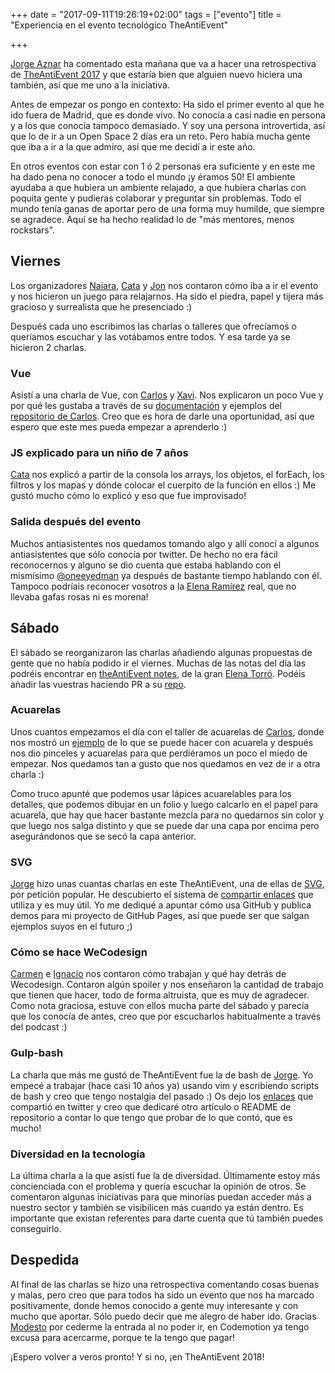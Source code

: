 +++
date = "2017-09-11T19:26:19+02:00"
tags = ["evento"]
title = "Experiencia en el evento tecnológico TheAntiEvent"

+++

[Jorge Aznar](https://twitter.com/jorgeATGU) ha comentado esta mañana que va a hacer una retrospectiva de [TheAntiEvent 2017](http://theantievent.org/) y que estaría bien que alguien nuevo hiciera una también, así que me uno a la iniciativa.

Antes de empezar os pongo en contexto: Ha sido el primer evento al que he ido fuera de Madrid, que es donde vivo. No conocía a casi nadie en persona y a los que conocía tampoco demasiado. Y soy una persona introvertida, así que lo de ir a un Open Space 2 días era un reto. Pero había mucha gente que iba a ir a la que admiro, así que me decidí a ir este año.

En otros eventos con estar con 1 ó 2 personas era suficiente y en este me ha dado pena no conocer a todo el mundo ¡y éramos 50! El ambiente ayudaba a que hubiera un ambiente relajado, a que hubiera charlas con poquita gente y pudieras colaborar y preguntar sin problemas. Todo el mundo tenía ganas de aportar pero de una forma muy humilde, que siempre se agradece. Aquí se ha hecho realidad lo de "más mentores, menos rockstars".

##  Viernes

Los organizadores [Naiara](https://twitter.com/nabaroa), [Cata](https://twitter.com/cataflu) y [Jon](https://twitter.com/jontorrado) nos contaron cómo iba a ir el evento y nos hicieron un juego para relajarnos. Ha sido el piedra, papel y tijera más gracioso y surrealista que he presenciado :)

Después cada uno escribimos las charlas o talleres que ofrecíamos o queríamos escuchar y las votábamos entre todos. Y esa tarde ya se hicieron 2 charlas. 

### Vue 

Asistí a una charla de Vue, con [Carlos](https://twitter.com/sirikon) y [Xavi](https://twitter.com/Xaviju). Nos explicaron un poco Vue y por qué les gustaba a través de su [documentación](https://vuejs.org/v2/guide/) y ejemplos del [repositorio de Carlos](https://sirikon.github.io/vue-examples/). Creo que es hora de darle una oportunidad, así que espero que este mes pueda empezar a aprenderlo :)

### JS explicado para un niño de 7 años

[Cata](https://twitter.com/cataflu) nos explicó a partir de la consola los arrays, los objetos, el forEach, los filtros y los mapas y dónde colocar el cuerpito de la función en ellos :) Me gustó mucho cómo lo explicó y eso que fue improvisado!

### Salida después del evento

Muchos antiasistentes nos quedamos tomando algo y allí conocí a algunos antiasistentes que sólo conocía por twitter. De hecho no era fácil reconocernos y alguno se dio cuenta que estaba hablando con el mismísimo [@oneeyedman](https://twitter.com/oneeyedman) ya después de bastante tiempo hablando con él. Tampoco podríais reconocer vosotros a la [Elena Ramírez](https://twitter.com/lenatwitteada) real, que no llevaba gafas rosas ni es morena!

## Sábado

El sábado se reorganizaron las charlas añadiendo algunas propuestas de gente que no había podido ir el viernes. Muchas de las notas del día las podréis encontrar en [theAntiEvent notes](https://elenatorro.github.io/theantievent-notes/), de la gran [Elena Torró](https://twitter.com/eletorro). Podéis añadir las vuestras haciendo PR a su [repo](https://github.com/elenatorro/theantievent-notes).

### Acuarelas

Unos cuantos empezamos el día con el taller de acuarelas de [Carlos](https://twitter.com/oneeyedman), donde nos mostró un [ejemplo](https://twitter.com/TheAntiEvent/status/906472953415598080) de lo que se puede hacer con acuarela y después nos dio pinceles y acuarelas para que perdiéramos un poco el miedo de empezar. Nos quedamos tan a gusto que nos quedamos en vez de ir a otra charla :)

Como truco apunté que podemos usar lápices acuarelables para los detalles, que podemos dibujar en un folio y luego calcarlo en el papel para acuarela, que hay que hacer bastante mezcla para no quedarnos sin color y que luego nos salga distinto y que se puede dar una capa por encima pero asegurándonos que se secó la capa anterior. 

### SVG

[Jorge](https://twitter.com/jorgeATGU) hizo unas cuantas charlas en este TheAntiEvent, una de ellas de [SVG](http://jorgeatgu.github.io/slides-svg/#/), por petición popular. He descubierto el sistema de [compartir enlaces](https://twitter.com/jorgeATGU/status/906488104349028352) que utiliza y es muy útil. Yo me dediqué a apuntar cómo usa GitHub y publica demos para mi proyecto de GitHub Pages, así que puede ser que salgan ejemplos suyos en el futuro ;)

### Cómo se hace WeCodesign

[Carmen](https://twitter.com/carmenansio) e [Ignacio](https://twitter.com/IgnaciodeNuevo) nos contaron cómo trabajan y qué hay detrás de Wecodesign. Contaron algún spoiler y nos enseñaron la cantidad de trabajo que tienen que hacer, todo de forma altruista, que es muy de agradecer. Como nota graciosa, estuve con ellos mucha parte del sábado y parecía que los conocía de antes, creo que por escucharlos habitualmente a través del podcast :)

### Gulp-bash

La charla que más me gustó de TheAntiEvent fue la de bash de [Jorge](https://twitter.com/jorgeATGU). Yo empecé a trabajar (hace casi 10 años ya) usando vim y escribiendo scripts de bash y creo que tengo nostalgia del pasado :) Os dejo los [enlaces](https://twitter.com/jorgeATGU/status/906542557362081792) que compartió en twitter y creo que dedicaré otro artículo o README de repositorio a contar lo que tengo que probar de lo que contó, que es mucho!

### Diversidad en la tecnología

La última charla a la que asistí fue la de diversidad. Últimamente estoy más concienciada con el problema y quería escuchar la opinión de otros. Se comentaron algunas iniciativas para que minorías puedan acceder más a nuestro sector y también se visibilicen más cuando ya están dentro. Es importante que existan referentes para darte cuenta que tú también puedes conseguirlo.

## Despedida 

Al final de las charlas se hizo una retrospectiva comentando cosas buenas y malas, pero creo que para todos ha sido un evento que nos ha marcado positivamente, donde hemos conocido a gente muy interesante y con mucho que aportar. Sólo puedo decir que me alegro de haber ido. Gracias [Modesto](https://twitter.com/msanjuan) por cederme la entrada al no poder ir, en Codemotion ya tengo excusa para acercarme, porque te la tengo que pagar!

¡Espero volver a veros pronto! Y si no, ¡en TheAntiEvent 2018!  